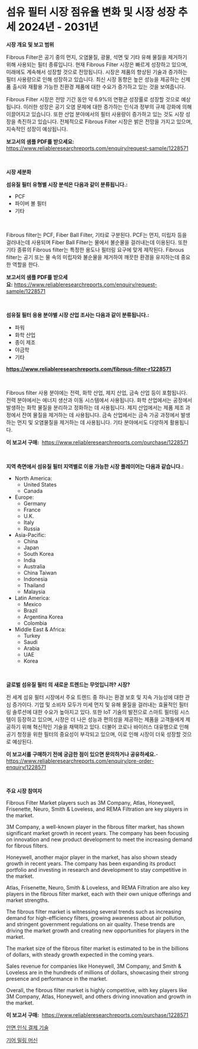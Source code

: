 <p><h1>섬유 필터 시장 점유율 변화 및 시장 성장 추세 2024년 - 2031년</h1></p><p><strong>시장 개요 및 보고 범위</strong></p>
<p><p>Fibrous Filter은 공기 중의 먼지, 오염물질, 광물, 석면 및 기타 유해 물질을 제거하기 위해 사용되는 필터 종류입니다. 현재 Fibrous Filter 시장은 빠르게 성장하고 있으며, 미래에도 계속해서 성장할 것으로 전망됩니다. 시장은 제품의 향상된 기술과 증가하는 필터 사용량으로 인해 성장하고 있습니다. 최신 시장 동향은 높은 성능을 제공하는 신제품 출시와 재활용 가능한 친환경 제품에 대한 수요가 증가하고 있는 것을 보여줍니다.</p><p>Fibrous Filter 시장은 전망 기간 동안 약 6.9%의 연평균 성장률로 성장할 것으로 예상됩니다. 이러한 성장은 공기 오염 문제에 대한 증가하는 인식과 정부의 규제 강화에 의해 이끌어지고 있습니다. 또한 산업 분야에서의 필터 사용량이 증가하고 있는 것도 시장 성장을 촉진하고 있습니다. 전체적으로 Fibrous Filter 시장은 밝은 전망을 가지고 있으며, 지속적인 성장이 예상됩니다.</p></p>
<p><strong>보고서의 샘플 PDF를 받으세요:</strong> <a href="https://www.reliableresearchreports.com/enquiry/request-sample/1228571">https://www.reliableresearchreports.com/enquiry/request-sample/1228571</a></p>
<p>&nbsp;</p>
<p><strong>시장 세분화</strong></p>
<p><strong>섬유질 필터 유형별 시장 분석은 다음과 같이 분류됩니다.:</strong></p>
<p><ul><li>PCF</li><li>파이버 볼 필터</li><li>기타</li></ul></p>
<p>&nbsp;</p>
<p><p>Fibrous filter는 PCF, Fiber Ball Filter, 기타로 구분된다. PCF는 먼지, 미립자 등을 걸러내는데 사용되며 Fiber Ball Filter는 물에서 불순물을 걸러내는데 이용된다. 또한 기타 종류의 Fibrous filter는 특정한 용도나 필터링 요구에 맞게 제작된다. Fibrous filter는 공기 또는 물 속의 미립자와 불순물을 제거하여 깨끗한 환경을 유지하는데 중요한 역할을 한다.</p></p>
<p><strong>보고서의 샘플 PDF를 받으세요:</strong>&nbsp;<a href="https://www.reliableresearchreports.com/enquiry/request-sample/1228571">https://www.reliableresearchreports.com/enquiry/request-sample/1228571</a></p>
<p>&nbsp;</p>
<p><strong> 섬유질 필터 응용 분야별 시장 산업 조사는 다음과 같이 분류됩니다.:</strong></p>
<p><ul><li>파워</li><li>화학 산업</li><li>종이 제조</li><li>야금학</li><li>기타</li></ul></p>
<p><strong><a href="https://www.reliableresearchreports.com/fibrous-filter-r1228571">https://www.reliableresearchreports.com/fibrous-filter-r1228571</a></strong></p>
<p>&nbsp;</p>
<p><p>Fibrous filter 사용 분야에는 전력, 화학 산업, 제지 산업, 금속 산업 등이 포함됩니다. 전력 분야에서는 에너지 생산과 이동 시스템에서 사용됩니다. 화학 산업에서는 공정에서 발생하는 화학 물질을 분리하고 정화하는 데 사용됩니다. 제지 산업에서는 제품 제조 과정에서 잔여 물질을 제거하는 데 사용됩니다. 금속 산업에서는 금속 가공 과정에서 발생하는 먼지 및 오염물질을 제거하는 데 사용됩니다. 기타 분야에서도 다양하게 활용됩니다.</p></p>
<p><strong>이 보고서 구매:</strong>&nbsp; <a href="https://www.reliableresearchreports.com/purchase/1228571">https://www.reliableresearchreports.com/purchase/1228571</a></p>
<p>&nbsp;</p>
<p><strong>지역 측면에서 섬유질 필터 지역별로 이용 가능한 시장 플레이어는 다음과 같습니다.:</strong></p>
<p><ul>
    <li>
        North America:
        <ul>
            <li>United States</li>
            <li>Canada</li>
        </ul>
    </li>
    <li>
        Europe:
        <ul>
            <li>Germany</li>
            <li>France</li>
            <li>U.K.</li>
            <li>Italy</li>
            <li>Russia</li>
        </ul>
    </li>
    <li>
        Asia-Pacific:
        <ul>
            <li>China</li>
            <li>Japan</li>
            <li>South Korea</li>
            <li>India</li>
            <li>Australia</li>
            <li>China Taiwan</li>
            <li>Indonesia</li>
            <li>Thailand</li>
            <li>Malaysia</li>
        </ul>
    </li>
    <li>
        Latin America:
        <ul>
            <li>Mexico</li>
            <li>Brazil</li>
            <li>Argentina Korea</li>
            <li>Colombia</li>
        </ul>
    </li>
    <li>
        Middle East & Africa:
        <ul>
            <li>Turkey</li>
            <li>Saudi</li>
            <li>Arabia</li>
            <li>UAE</li>
            <li>Korea</li>
        </ul>
    </li>
    </ul></p>
<p>&nbsp;</p>
<p><strong>글로벌 섬유질 필터 의 새로운 트렌드는 무엇입니까? 시장?</strong></p>
<p><p>전 세계 섬유 필터 시장에서 주요 트렌드 중 하나는 환경 보호 및 지속 가능성에 대한 관심 증가이다. 기업 및 소비자 모두가 미세 먼지 및 유해 물질을 걸러내는 효율적인 필터링 솔루션에 대한 수요가 높아지고 있다. 또한 IoT 기술의 발전으로 스마트 필터링 시스템이 등장하고 있으며, 시장은 더 나은 성능과 편의성을 제공하는 제품을 고객들에게 제공하기 위해 혁신적인 기술을 채택하고 있다. 더불어 코로나 바이러스 대유행으로 인해 공기 청정을 위한 필터의 중요성이 부각되고 있으며, 이로 인해 시장이 더욱 성장할 것으로 예상된다.</p></p>
<p><strong>이 보고서를 구매하기 전에 궁금한 점이 있으면 문의하거나 공유하세요.</strong>- <a href="https://www.reliableresearchreports.com/enquiry/pre-order-enquiry/1228571">https://www.reliableresearchreports.com/enquiry/pre-order-enquiry/1228571</a></p>
<p>&nbsp;</p>
<p><strong>주요 시장 참여자</strong></p>
<p><p>Fibrous Filter Market players such as 3M Company, Atlas, Honeywell, Frisenette, Neuro, Smith & Loveless, and REMA Filtration are key players in the market.</p><p>3M Company, a well-known player in the fibrous filter market, has shown significant market growth in recent years. The company has been focusing on innovation and new product development to meet the increasing demand for fibrous filters.</p><p>Honeywell, another major player in the market, has also shown steady growth in recent years. The company has been expanding its product portfolio and investing in research and development to stay competitive in the market.</p><p>Atlas, Frisenette, Neuro, Smith & Loveless, and REMA Filtration are also key players in the fibrous filter market, each with their own unique offerings and market strengths.</p><p>The fibrous filter market is witnessing several trends such as increasing demand for high-efficiency filters, growing awareness about air pollution, and stringent government regulations on air quality. These trends are driving the market growth and creating new opportunities for players in the market.</p><p>The market size of the fibrous filter market is estimated to be in the billions of dollars, with steady growth expected in the coming years.</p><p>Sales revenue for companies like Honeywell, 3M Company, and Smith & Loveless are in the hundreds of millions of dollars, showcasing their strong presence and performance in the market.</p><p>Overall, the fibrous filter market is highly competitive, with key players like 3M Company, Atlas, Honeywell, and others driving innovation and growth in the market.</p></p>
<p><strong>이 보고서 구매:</strong>&nbsp;&nbsp;<a href="https://www.reliableresearchreports.com/purchase/1228571">https://www.reliableresearchreports.com/purchase/1228571</a></p>
<p><p><a href="https://medium.com/@carlosrtzkzhj/%EC%96%BC%EA%B5%B4-%EC%9D%B8%EC%8B%9D-%EA%B2%B0%EC%A0%9C-%EA%B8%B0%EC%88%A0-%EC%8B%9C%EC%9E%A5-2031%EB%85%84%EA%B9%8C%EC%A7%80%EC%9D%98-%ED%8A%B8%EB%A0%8C%EB%93%9C-%EC%98%88%EC%B8%A1-%EB%B0%8F-%EA%B2%BD%EC%9F%81-%EB%B6%84%EC%84%9D-338fe4d65a8c">안면 인식 결제 기술</a></p><p><a href="https://medium.com/@leeusso5656/%EA%B8%B0%EC%96%B4-%EB%B0%80%EB%A7%81-%EB%A8%B8%EC%8B%A0-%EC%8B%9C%EC%9E%A5-%EA%B7%9C%EB%AA%A8-cagr-%EC%B6%94%EC%84%B8-2024-2030-fe15e1de638e">기어 밀링 머신</a></p></p>